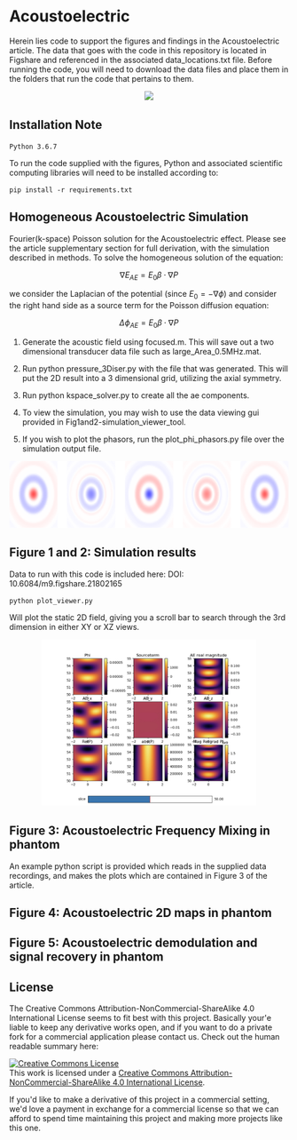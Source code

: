 # Acoustoelectric

Herein lies code to support the figures and findings in the Acoustoelectric article. The data that goes with the code in this repository is located in Figshare and referenced in the associated data_locations.txt file. Before running the code, you will need to download the data files and place them in the folders that run the code that pertains to them. 


<p align="center">
	<img src="https://figshare.com/s/85f8f092e32756cd4975" height="150">
</p>



## Installation Note

```
Python 3.6.7 
```

To run the code supplied with the figures, Python and associated scientific computing libraries will need to be installed according to:

```
pip install -r requirements.txt
```

## Homogeneous Acoustoelectric Simulation
Fourier(k-space) Poisson solution for the Acoustoelectric effect. 
Please see the article supplementary section for full derivation, with the simulation described in methods. To solve the homogeneous solution of the equation: 

$$
\nabla E_{AE} = E_{0} \beta \cdot \nabla P
$$

we consider the Laplacian of the potential (since $E_{0} = - \nabla \phi$) and consider the right hand side as a source term for the Poisson diffusion equation:

$$
\Delta \phi_{AE} = E_{0} \beta \cdot \nabla P
$$

1. Generate the acoustic field using focused.m. This will save out a two dimensional transducer data file such as large_Area_0.5MHz.mat. 

2. Run python pressure_3Diser.py with the file that was generated. This will put the 2D result into a 3 dimensional grid, utilizing the axial symmetry. 

3. Run python kspace_solver.py to create all the ae components. 

4. To view the simulation, you may wish to use the data viewing gui provided in Fig1and2-simulation_viewer_tool. 

5. If you wish to plot the phasors, run the plot_phi_phasors.py file over the simulation output file. 

<p align="center">
	<img src="images/phi_wrt_time_a0_ef_8000.0.png" height="120">
</p>


## Figure 1 and 2: Simulation results 

Data to run with this code is included here: DOI: 10.6084/m9.figshare.21802165

```
python plot_viewer.py
```

Will plot the static 2D field, giving you a scroll bar to search through the 3rd dimension in either XY or XZ views. 

<p align="center">
	<img src="images/screenshot_of_viewer.png" height="300">
</p>


## Figure 3: Acoustoelectric Frequency Mixing in phantom

An example python script is provided which reads in the supplied data recordings, and makes the plots which are contained in Figure 3 of the article. 

## Figure 4: Acoustoelectric 2D maps in phantom 



## Figure 5: Acoustoelectric demodulation and signal recovery in phantom 



## License 

The Creative Commons Attribution-NonCommercial-ShareAlike 4.0 International License seems to fit best with this project. Basically your'e liable to keep any derivative works open, and if you want to do a private fork for a commercial application please contact us. Check out the human readable summary here: 

<a rel="license" href="http://creativecommons.org/licenses/by-nc-sa/4.0/"><img alt="Creative Commons License" style="border-width:0" src="https://i.creativecommons.org/l/by-nc-sa/4.0/88x31.png" /></a><br />This work is licensed under a <a rel="license" href="http://creativecommons.org/licenses/by-nc-sa/4.0/">Creative Commons Attribution-NonCommercial-ShareAlike 4.0 International License</a>.

If you'd like to make a derivative of this project in a commercial setting, we'd love a payment in exchange for a commercial license so that we can afford to spend time maintaining this project and making more projects like this one. 




